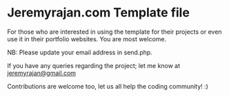 Jeremyrajan.com Template file
======
For those who are interested in using the template for their projects or even use it in their portfolio websites. You are most welcome.

NB: Please update your email address in send.php.

If you have any queries regarding the project; let me know at jeremyrajan@gmail.com

Contributions are welcome too, let us all help the coding community! :)
